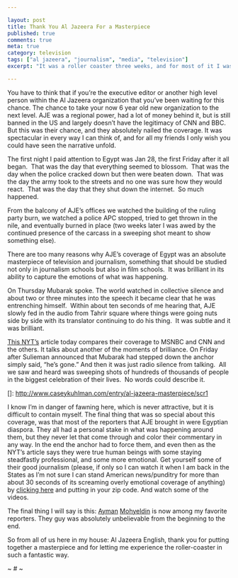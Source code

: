 ```yaml
---

layout: post
title: Thank You Al Jazeera For a Masterpiece
published: true
comments: true
meta: true
category: television
tags: ["al jazeera", "journalism", "media", "television"]
excerpt: "It was a roller coaster three weeks, and for most of it I was watching Al Jazeera English.  It is difficult to describe what a fantastic job the network did at telling this story in details big and small such that an Egypt newbie like me could understand and the context and could see the pressure points and things to watch for. In any event, I'd like to try because it was a job phenomenally well done."

---
```


You have to think that if you’re the executive editor or another high level person within the Al Jazeera organization that you’ve been waiting for this chance. The chance to take your now 6 year old new organization to the next level. AJE was a regional power, had a lot of money behind it, but is still banned in the US and largely doesn’t have the legitimacy of CNN and BBC. But this was their chance, and they absolutely nailed the coverage. It was spectacular in every way I can think of, and for all my friends I only wish you could have seen the narrative unfold.

The first night I paid attention to Egypt was Jan 28, the first Friday after it all began.  That was the day that everything seemed to blossom.  That was the day when the police cracked down but then were beaten down.  That was the day the army took to the streets and no one was sure how they would react.  That was the day that they shut down the internet.  So much happened.

From the balcony of AJE’s offices we watched the building of the ruling party burn, we watched a police APC stopped, tried to get thrown in the nile, and eventually burned in place (two weeks later I was awed by the continued presence of the carcass in a sweeping shot meant to show something else).

There are too many reasons why AJE’s coverage of Egypt was an absolute masterpiece of television and journalism, something that should be studied not only in journalism schools but also in film schools.  It was brilliant in its ability to capture the emotions of what was happening.

On Thursday Mubarak spoke. The world watched in collective silence and about two or three minutes into the speech it became clear that he was entrenching himself.  Within about ten seconds of me hearing that, AJE slowly fed in the audio from Tahrir square where things were going nuts side by side with its translator continuing to do his thing.  It was subtle and it was brilliant.

[This NYT’s][3] article today compares their coverage to MSNBC and CNN and the others. It talks about another of the moments of brilliance. On Friday after Sulieman announced that Mubarak had stepped down the anchor simply said, “he’s gone.” And then it was just radio silence from talking.  All we saw and heard was sweeping shots of hundreds of thousands of people in the biggest celebration of their lives.  No words could describe it.

 [3]: http://www.nytimes.com/2011/02/12/world/middleeast/12watch.html?_r=1

 []: http://www.caseykuhlman.com/entry/al-jazeera-masterpiece/scr1

I know I’m in danger of fawning here, which is never attractive, but it is difficult to contain myself. The final thing that was so special about this coverage, was that most of the reporters that AJE brought in were Egyptian diaspora. They all had a personal stake in what was happening around them, but they never let that come through and color their commentary in any way. In the end the anchor had to force them, and even then as the NYT’s article says they were true human beings with some staying steadfastly professional, and some more emotional. Get yourself some of their good journalism (please, if only so I can watch it when I am back in the States as I’m not sure I can stand American news/punditry for more than about 30 seconds of its screaming overly emotional coverage of anything) by [clicking here][5] and putting in your zip code. And watch some of the videos.

 [5]: http://english.aljazeera.net/

The final thing I will say is this: [Ayman][6] [Mohyeldin][7] is now among my favorite reporters. They guy was absolutely unbelievable from the beginning to the end.

 [6]: http://english.aljazeera.net/category/person/ayman-mohyeldin

 [7]: http://twitter.com/#!/aymanm

So from all of us here in my house: Al Jazeera English, thank you for putting together a masterpiece and for letting me experience the roller-coaster in such a fantastic way.

~ # ~